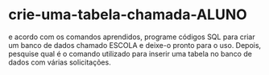 # crie-uma-tabela-chamada-ALUNO
e acordo com os comandos aprendidos, programe códigos SQL para criar um banco de dados chamado ESCOLA e deixe-o pronto para o uso. Depois, pesquise qual é o comando utilizado para inserir uma tabela no banco de dados com várias solicitações.
